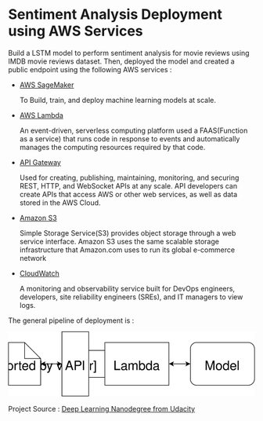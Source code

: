 
[image1]: ./WebAppDiagram.svg "Deployment Pipeline"

# Sentiment Analysis Deployment using AWS Services

Build a LSTM model to perform sentiment analysis for movie reviews using IMDB movie reviews dataset. Then, deployed the model and created a public endpoint using the following AWS services : 

- [AWS SageMaker](https://console.aws.amazon.com/sagemaker/home)

  To Build, train, and deploy machine learning models at scale.
- [AWS Lambda](https://console.aws.amazon.com/lambda/home)

  An event-driven, serverless computing platform used a FAAS(Function as a service) that runs code in response to events and automatically manages the computing resources required by that code.
- [API Gateway](https://console.aws.amazon.com/apigateway/main/apis) 

  Used for creating, publishing, maintaining, monitoring, and securing REST, HTTP, and WebSocket APIs at any scale. API developers can create APIs that access AWS or other web services, as well as data stored in the AWS Cloud.
- [Amazon S3](https://s3.console.aws.amazon.com/s3/home)

  Simple Storage Service(S3) provides object storage through a web service interface. Amazon S3 uses the same scalable storage infrastructure that Amazon.com uses to run its global e-commerce network
- [CloudWatch](https://console.aws.amazon.com/cloudwatch/home)

  A monitoring and observability service built for DevOps engineers, developers, site reliability engineers (SREs), and IT managers to view logs.

The general pipeline of deployment is :

![Deployment Pipeline][image1]

Project Source : [Deep Learning Nanodegree from Udacity](https://www.udacity.com/course/deep-learning-nanodegree--nd101)
